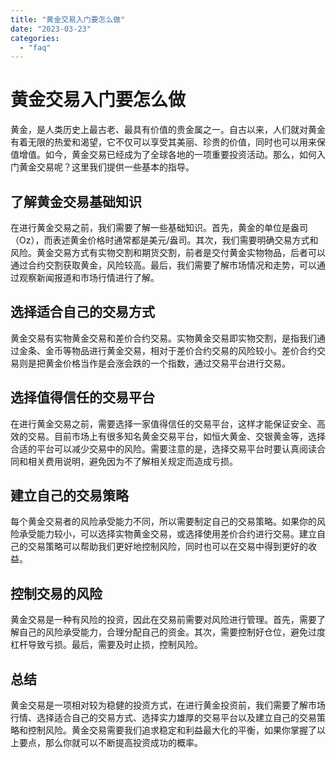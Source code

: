 ```yaml
---
title: "黄金交易入门要怎么做"
date: "2023-03-23"
categories: 
  - "faq"
---
```


# 黄金交易入门要怎么做

黄金，是人类历史上最古老、最具有价值的贵金属之一。自古以来，人们就对黄金有着无限的热爱和渴望，它不仅可以享受其美丽、珍贵的价值，同时也可以用来保值增值。如今，黄金交易已经成为了全球各地的一项重要投资活动。那么，如何入门黄金交易呢？这里我们提供一些基本的指导。

## 了解黄金交易基础知识

在进行黄金交易之前，我们需要了解一些基础知识。首先，黄金的单位是盎司（Oz），而表述黄金价格时通常都是美元/盎司。其次，我们需要明确交易方式和风险。黄金交易方式有实物交割和期货交割，前者是交付黄金实物物品，后者可以通过合约交割获取黄金，风险较高。最后，我们需要了解市场情况和走势，可以通过观察新闻报道和市场行情进行了解。

## 选择适合自己的交易方式

黄金交易有实物黄金交易和差价合约交易。实物黄金交易即实物交割，是指我们通过金条、金币等物品进行黄金交易，相对于差价合约交易的风险较小。差价合约交易则是把黄金价格当作是会涨会跌的一个指数，通过交易平台进行交易。

## 选择值得信任的交易平台

在进行黄金交易之前，需要选择一家值得信任的交易平台，这样才能保证安全、高效的交易。目前市场上有很多知名黄金交易平台，如恒大黄金、交银黄金等，选择合适的平台可以减少交易中的风险。需要注意的是，选择交易平台时要认真阅读合同和相关费用说明，避免因为不了解相关规定而造成亏损。

## 建立自己的交易策略

每个黄金交易者的风险承受能力不同，所以需要制定自己的交易策略。如果你的风险承受能力较小，可以选择实物黄金交易，或选择使用差价合约进行交易。建立自己的交易策略可以帮助我们更好地控制风险，同时也可以在交易中得到更好的收益。

## 控制交易的风险

黄金交易是一种有风险的投资，因此在交易前需要对风险进行管理。首先，需要了解自己的风险承受能力，合理分配自己的资金。其次，需要控制好仓位，避免过度杠杆导致亏损。最后，需要及时止损，控制风险。

## 总结

黄金交易是一项相对较为稳健的投资方式，在进行黄金投资前，我们需要了解市场行情、选择适合自己的交易方式、选择实力雄厚的交易平台以及建立自己的交易策略和控制风险。黄金交易需要我们追求稳定和利益最大化的平衡，如果你掌握了以上要点，那么你就可以不断提高投资成功的概率。
